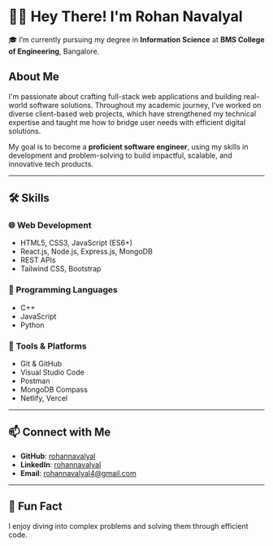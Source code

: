 #         👋🏻 Hey There! I'm Rohan Navalyal
🎓 I’m currently pursuing my degree in **Information Science** at **BMS College of Engineering**, Bangalore.



## About Me

I'm passionate about crafting full-stack web applications and building real-world software solutions.
Throughout my academic journey, I’ve worked on diverse client-based web projects, which have strengthened my technical expertise and taught me how to bridge user needs with efficient digital solutions.

My goal is to become a **proficient software engineer**, using my skills in development and problem-solving to build impactful, scalable, and innovative tech products.

---

## 🛠️ Skills

### 🌐 Web Development

* HTML5, CSS3, JavaScript (ES6+)
* React.js, Node.js, Express.js, MongoDB
* REST APIs
* Tailwind CSS, Bootstrap

### 🧠 Programming Languages

* C++
* JavaScript
* Python 

### 🧰 Tools & Platforms

* Git & GitHub
* Visual Studio Code
* Postman
* MongoDB Compass
* Netlify, Vercel

---

## 📫 Connect with Me

* **GitHub**: [rohannavalyal](https://github.com/rohannavalyal)
* **LinkedIn**: [rohannavalyal](https://www.linkedin.com/in/rohan-navalyal/)
* **Email**: [rohannavalyal4@gmail.com](mailto:rohannavalyal4@gmail.com)

---

## 🧩 Fun Fact

I enjoy diving into complex problems and solving them through efficient code.
